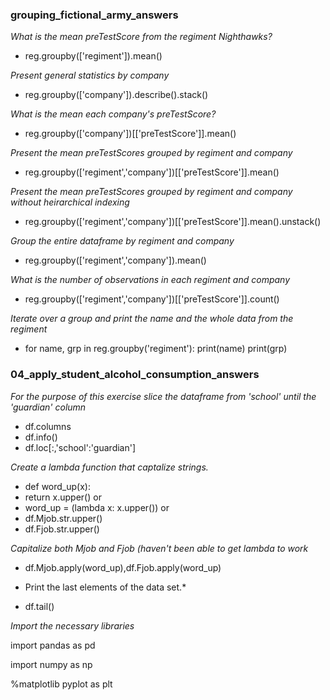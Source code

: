 ### grouping_fictional_army_answers


*What is the mean preTestScore from the regiment Nighthawks?*
- reg.groupby(['regiment']).mean()

*Present general statistics by company*
- reg.groupby(['company']).describe().stack()

*What is the mean each company's preTestScore?*
- reg.groupby(['company'])[['preTestScore']].mean()

*Present the mean preTestScores grouped by regiment and company*
- reg.groupby(['regiment','company'])[['preTestScore']].mean()

*Present the mean preTestScores grouped by regiment and company without heirarchical indexing*
- reg.groupby(['regiment','company'])[['preTestScore']].mean().unstack()

*Group the entire dataframe by regiment and company*
- reg.groupby(['regiment','company']).mean()

*What is the number of observations in each regiment and company*
- reg.groupby(['regiment','company'])[['preTestScore']].count()

*Iterate over a group and print the name and the whole data from the regiment*
- for name, grp in reg.groupby('regiment'):
    print(name)
    print(grp)


### 04_apply_student_alcohol_consumption_answers

*For the purpose of this exercise slice the dataframe from 'school' until the 'guardian' column*
- df.columns
- df.info()
- df.loc[:,'school':'guardian']

*Create a lambda function that captalize strings.*
- def word_up(x):
-    return x.upper()
or
- word_up = (lambda x: x.upper())
or
- df.Mjob.str.upper()
- df.Fjob.str.upper()

*Capitalize both Mjob and Fjob (haven't been able to get lambda to work*
- df.Mjob.apply(word_up),df.Fjob.apply(word_up)

* Print the last elements of the data set.*
- df.tail()


*Import the necessary libraries*

import pandas as pd

import numpy as np

%matplotlib pyplot as plt
